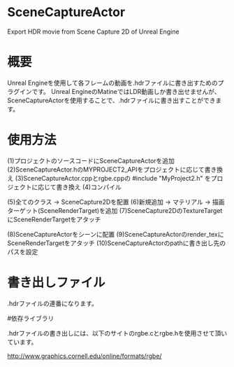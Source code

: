 # SceneCaptureActor
Export HDR movie from Scene Capture 2D of Unreal Engine

# 概要

Unreal Engineを使用して各フレームの動画を.hdrファイルに書き出すためのプラグインです。
Unreal EngineのMatineではLDR動画しか書き出せませんが、SceneCaptureActorを使用することで、.hdrファイルに書き出すことができます。

# 使用方法

(1)プロジェクトのソースコードにSceneCaptureActorを追加
(2)SceneCaptureActor.hのMYPROJECT2_APIをプロジェクトに応じて書き換え
(3)SceneCaptureActor.cppとrgbe.cppの
   #include "MyProject2.h"
   をプロジェクトに応じて書き換え
(4)コンパイル

(5)全てのクラス -> SceneCapture2Dを配置
(6)新規追加 -> マテリアル -> 描画ターゲット(SceneRenderTarget)を追加
(7)SceneCapture2DのTextureTargetにSceneRenderTargetをアタッチ

(8)SceneCaptureActorをシーンに配置
(9)SceneCaptureActorのrender_texにSceneRenderTargetをアタッチ
(10)SceneCaptureActorのpathに書き出し先のパスを設定

# 書き出しファイル

.hdrファイルの連番になります。

#依存ライブラリ

.hdrファイルの書き出しには、以下のサイトのrgbe.cとrgbe.hを使用させて頂いています。

http://www.graphics.cornell.edu/online/formats/rgbe/
